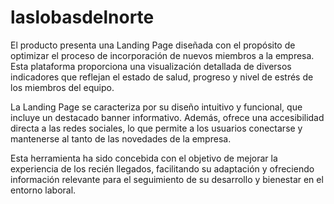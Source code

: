 # laslobasdelnorte
El producto presenta una Landing Page diseñada con el propósito de optimizar el proceso de incorporación de nuevos miembros a la empresa. Esta plataforma proporciona una visualización detallada de diversos indicadores que reflejan el estado de salud, progreso y nivel de estrés de los miembros del equipo.

La Landing Page se caracteriza por su diseño intuitivo y funcional, que incluye un destacado banner informativo. Además, ofrece una accesibilidad directa a las redes sociales, lo que permite a los usuarios conectarse y mantenerse al tanto de las novedades de la empresa.

Esta herramienta ha sido concebida con el objetivo de mejorar la experiencia de los recién llegados, facilitando su adaptación y ofreciendo información relevante para el seguimiento de su desarrollo y bienestar en el entorno laboral.
